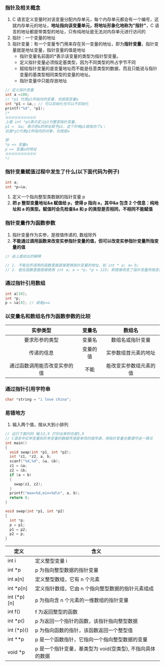### 指针及相关概念

1. C 语言定义变量时对该变量分配内存单元，每个内存单元都会有一个编号，这就内存单元的地址，**地址指向该变量单元，将地址形象化地称为"指针"**，C 语言的地址都是带类型的地址，只有纯地址是无法对内存单元进行访问的
2. 指针：一个变量的地址
3. 指针变量：有一个变量专门用来存在另一变量的地址，即为**指针变量**，指针变量就是地址变量，指针变量的值是地址
   - 指针变量名前面的\*表示该变量的类型为指针型变量。
   - 定义指针变量必须指定基类型，因为不同类型的所占字节不同
   - 赋给指针变量的是变量地址而不能是任意类型的数据，而且只能说与指针变量的基类型相同类型的变量的地址。
   - 指针变量中只能存放地址

```c
// 定义指针变量
int a =100;
// *p1 代表p1所指向的变量，也就是变量a
int *p1 = &a,; // 可以初始化也可以不初始化
printf("%d", *p1);
/*
※※※※※※※※※※
上面 int *p1表示定义p1为整型指针变量，
p1 =  &a; 表示把a的地址赋予p1，这个时候p1就指向了a；
后面*p1代表p1所指向的对象，也就是a

即
*p => 变量a
p => 变量a的地址
※※※※※※※※※※
*/
```

### 指针变量赋值过程中发生了什么(以下面代码为例子)

```c
int a;
int *p=&a;
```

1. 定义一个指向整型类数据的指针变量 p
2. **把 p 整型变量地址&a 赋值给 p，使得 p 指向 a，其中&a 包含 2 个信息：纯地址和 a 的类型。赋值时会先检查&a 和 p 的类型是否相同，不相同不能赋值**

### 指针变量作为函数参数

1. 指针变量作为实参，是按值传递的, 数组除外
2. **不能通过调用函数来改变实参指针变量的值，但可以改变实参指针变量所指变量的值**

```js
// 由上面给出的解释

// 1. 不能在所调用的函数里面直接更换指针变量的地址，如 int * a; a= b;
// 2. 能在函数里面直接使用 int a; a = *p，*p = 123; 即直接改变了指针变量所指变量的值
```

### 通过指针引用数组

```c
int a[10];
int *p;
p = &a[0]; // 或者p=a
```

### 以变量名和数组名作为函数参数的比较

|           实参类型           |  变量名  |         数组名         |
| :--------------------------: | :------: | :--------------------: |
|        要求形参的类型        |  变量名  |    数组名或指针变量    |
|          传递的信息          | 变量的值 |  实参数组首元素的地址  |
| 通过函数调用能否改变实参的值 |   不能   | 能改变实参数组元素的值 |

### 通过指针引用字符串

```c
char *string = "i love china";

```

### 易错地方

1. 输入两个值，按从大到小排列

```c
// 运行下面代码 输入5,9 打印出来的也是5,9
// C语言中实参变量和形参变量的数据传递是单项的值传递，用指针变量也要遵守这一情况
int main()
{
  void swap(int *p1, int *p2);
  int *z1, *z2, a, b;
  scanf("%d,%d", &a, &b);
  z1 = &a;
  z2 = &b;
  if (a < b)
  {
    swap(z1, z2);
  }
  printf("max=%d,min=%d\n", a, b);
  return 0;
}

void swap(int *p1, int *p2)
{
  int *p;
  p = p1;
  p1 = p2;
  p2 = p;
}
```

| 定义         | 含义                                                      |
| ------------ | --------------------------------------------------------- |
| int i        | 定义整型变量 i                                            |
| int \*p      | p 为指向整型数据的指针变量                                |
| int a[n]     | 定义整型数组，它有 n 个元素                               |
| int \*p[n]   | 定义指针数组，它由 n 个指向整型数据的指针元素组成         |
| int (\*p)[n] | p 为指向含 n 个元素的一维数组的指针变量                   |
| int f()      | f 为返回整型的函数                                        |
| int \*p()    | p 为返回一个指针的函数，该指针指向整型数据                |
| int (\*p)()  | p 为指向函数的指针，该函数返回一个整型值                  |
| int \*\*p    | p 是一个函数指针，它指向一个指向整型数据的变量            |
| void \*p     | p 是一个指针变量，基类型为 void(空类型), 不指向具体的数据 |
